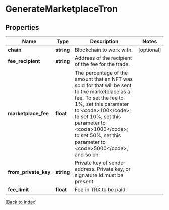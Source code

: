 # GenerateMarketplaceTron

## Properties

Name | Type | Description | Notes
------------ | ------------- | ------------- | -------------
**chain** | **string** | Blockchain to work with. | [optional]
**fee_recipient** | **string** | Address of the recipient of the fee for the trade. |
**marketplace_fee** | **float** | The percentage of the amount that an NFT was sold for that will be sent to the marketplace as a fee. To set the fee to 1%, set this parameter to &lt;code&gt;100&lt;/code&gt;; to set 10%, set this parameter to &lt;code&gt;1000&lt;/code&gt;; to set 50%, set this parameter to &lt;code&gt;5000&lt;/code&gt;, and so on. |
**from_private_key** | **string** | Private key of sender address. Private key, or signature Id must be present. |
**fee_limit** | **float** | Fee in TRX to be paid. |

[[Back to Index]](../index.md)
